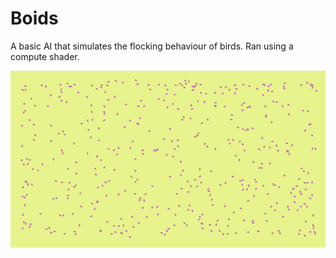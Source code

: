 # Boids

A basic AI that simulates the flocking behaviour of birds. Ran using a compute shader.

![Alt-text](/Screenshots/boids.gif?raw=true)
